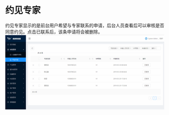 # 约见专家
约见专家显示的是前台用户希望与专家联系的申请，后台人员查看后可以审核是否同意约见。点击已联系后，该条申请将会被删除。
![审核约见专家](https://raw.githubusercontent.com/atlanteem/user_manual_admin/master/lvyoto/files/审核约见专家.gif)
